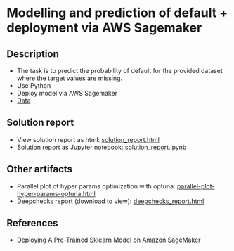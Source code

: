 # Modelling and prediction of default + deployment via AWS Sagemaker

## Description
* The task is to predict the probability of default for the provided dataset where the target values are missing.
* Use Python
* Deploy model via AWS Sagemaker
* [Data](https://drive.google.com/file/d/1wsCqY_oqHUNpb8MLaqWVxhKRXgZzIzMr/view?usp=share_link)

## Solution report
* View solution report as html: [solution_report.html](https://htmlpreview.github.io/?https://github.com/nicolaivicol/ml-pred-default-deploy-aws-sagemaker/blob/master/artifacts-selected/solution_report.html)
* Solution report as Jupyter notebook: [solution_report.ipynb](artifacts-selected/solution_report.ipynb)

## Other artifacts
* Parallel plot of hyper params optimization with optuna: [parallel-plot-hyper-params-optuna.html](https://htmlpreview.github.io/?https://github.com/nicolaivicol/ml-pred-default-deploy-aws-sagemaker/blob/master/artifacts-selected/parallel-plot-hyper-params-optuna.html)
* Deepchecks report (download to view): [deepchecks_report.html](artifacts-selected/deepchecks_report.html)

## References
* [Deploying A Pre-Trained Sklearn Model on Amazon SageMaker](https://towardsdatascience.com/deploying-a-pre-trained-sklearn-model-on-amazon-sagemaker-826a2b5ac0b6)
